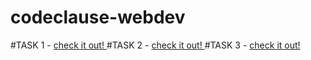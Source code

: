 # codeclause-webdev
 #TASK 1 - <a href="https://sameeray16.github.io/codeclause-webdev/task1/" > check it out! </a>
 #TASK 2 - <a href="https://sameeray16.github.io/codeclause-webdev/task2/" > check it out! </a>
 #TASK 3 - <a href="https://sameeray16.github.io/codeclause-webdev/task3/" > check it out! </a>
